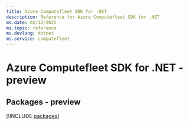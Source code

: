 ```yaml
---
title: Azure Computefleet SDK for .NET
description: Reference for Azure Computefleet SDK for .NET
ms.date: 02/12/2025
ms.topic: reference
ms.devlang: dotnet
ms.service: computefleet
---
```

# Azure Computefleet SDK for .NET - preview
## Packages - preview
[!INCLUDE [packages](computefleet-index.md)]